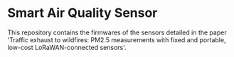 # Smart Air Quality Sensor

This repository contains the firmwares of the sensors detailed in the paper 'Traffic exhaust to wildfires: PM2.5 measurements with fixed and portable, low-cost LoRaWAN-connected sensors'.
